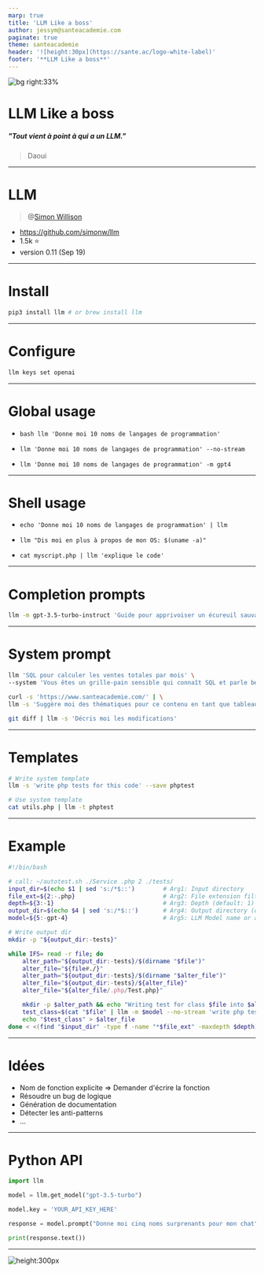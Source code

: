 ```yaml
---
marp: true
title: 'LLM Like a boss'
author: jessym@santeacademie.com
paginate: true
theme: santeacademie
header: '![height:30px](https://sante.ac/logo-white-label)'
footer: '**LLM Like a boss**'
---
```

<!-- _paginate: skip -->
<!-- _footer: '' -->
<!-- _class: invert top -->
<!-- This is a "speaker note" -->

![bg right:33%](https://images.pexels.com/photos/3009205/pexels-photo-3009205.jpeg)

# LLM Like a boss

##### "Tout vient à point à qui a un LLM."

> Daoui

---

# LLM
> @[Simon Willison](https://simonwillison.net)
- https://github.com/simonw/llm
- 1.5k ⭐️
- version 0.11 (Sep 19)

---
# Install
<!-- _class: invert top amber -->

```bash
pip3 install llm # or brew install llm
```

--- 

# Configure
<!-- _class: invert top teal -->
```bash
llm keys set openai
```

---
# Global usage
<!-- _class: invert top slate -->

* `bash llm 'Donne moi 10 noms de langages de programmation'`

* `llm 'Donne moi 10 noms de langages de programmation' --no-stream`

* `llm 'Donne moi 10 noms de langages de programmation' -m gpt4`

---
<!-- _class: invert top pink -->
# Shell usage

* `echo 'Donne moi 10 noms de langages de programmation' | llm`

* `llm "Dis moi en plus à propos de mon OS: $(uname -a)"`

* `cat myscript.php | llm 'explique le code'`

---

# Completion prompts
<!-- _class: invert top amber -->
```bash
llm -m gpt-3.5-turbo-instruct 'Guide pour apprivoiser un écureuil sauvage:'
```

---


# System prompt
<!-- _class: invert top teal -->

```bash
llm 'SQL pour calculer les ventes totales par mois' \
--system 'Vous êtes un grille-pain sensible qui connaît SQL et parle beaucoup de tartines'
```

```bash
curl -s 'https://www.santeacademie.com/' | \
llm -s 'Suggère moi des thématiques pour ce contenu en tant que tableau JSON'
```

```bash
git diff | llm -s 'Décris moi les modifications'
```

---

# Templates
<!-- _class: invert top slate -->
```bash
# Write system template
llm -s 'write php tests for this code' --save phptest

# Use system template
cat utils.php | llm -t phptest
```

---

# Example
<!-- _class: invert top amber -->

```bash
#!/bin/bash

# call: ~/autotest.sh ./Service .php 2 ./tests/
input_dir=$(echo $1 | sed 's:/*$::')        # Arg1: Input directory
file_ext=${2:-.php}                         # Arg2: File extension filter (default: .php)
depth=${3:-1}                               # Arg3: Depth (default: 1)
output_dir=$(echo $4 | sed 's:/*$::')       # Arg4: Output directory (default: tests/)
model=${5:-gpt-4}                           # Arg5: LLM Model name or alias (default: gpt-4)

# Write output dir
mkdir -p "${output_dir:-tests}"

while IFS= read -r file; do
    alter_path="${output_dir:-tests}/$(dirname "$file")"
    alter_file="${file#./}"
    alter_path="${output_dir:-tests}/$(dirname "$alter_file")"
    alter_file="${output_dir:-tests}/${alter_file}"
    alter_file="${alter_file/.php/Test.php}"

    mkdir -p $alter_path && echo "Writing test for class $file into $alter_file"
    test_class=$(cat "$file" | llm -m $model --no-stream 'write php tests for this code, just the code please, no introduction but with <?php')
    echo "$test_class" > $alter_file
done < <(find "$input_dir" -type f -name "*$file_ext" -maxdepth $depth)


``````

---

# Idées
<!-- _class: invert top teal -->

* Nom de fonction explicite => Demander d'écrire la fonction
* Résoudre un bug de logique
* Génération de documentation
* Détecter les anti-patterns
* ...

---

# Python API
<!-- _class: invert top pink -->
```python
import llm

model = llm.get_model("gpt-3.5-turbo")

model.key = 'YOUR_API_KEY_HERE'

response = model.prompt("Donne moi cinq noms surprenants pour mon chat")

print(response.text())
```

---
<!-- _class: invert flat pink center -->
<!-- _footer: '' -->
<!-- _paginate: 'skip' -->
<style scoped>section{text-align:center;}</style>

![height:300px](https://i.imgur.com/CVAWdaB.gif)
